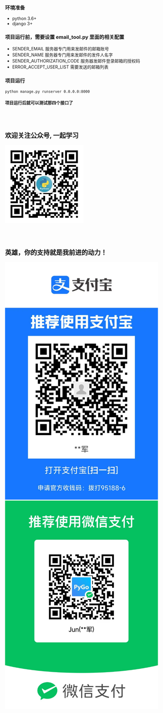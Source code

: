 ### 环境准备
- python 3.6+
- django 3+


### 项目运行前，需要设置 email_tool.py 里面的相关配置
- SENDER_EMAIL 服务器专门用来发邮件的邮箱账号
- SENDER_NAME 服务器专门用来发邮件的发件人名字
- SENDER_AUTHORIZATION_CODE 服务器发邮件登录邮箱的授权码
- ERROR_ACCEPT_USER_LIST 需要发送的邮箱列表

### 项目运行
```
python manage.py runserver 0.0.0.0:8000
```
#### 项目运行后就可以测试那四个接口了

<br><br>

## 欢迎关注公众号, 一起学习
![公众号二维码](.\\static\\img\\gzh.jpg)


<br/><br/>

## 英雄，你的支持就是我前进的动力！
![支付宝](.\\static\\img\\zhifubao.jpg)
![支付宝](.\\static\\img\\weixin.jpg)